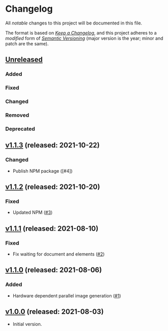 # Changelog

All _notable_ changes to this project will be documented in this file.

The format is based on _[Keep a Changelog][keepachangelog]_,
and this project adheres to a _modified_ form of _[Semantic Versioning][semver]_
(major version is the year; minor and patch are the same).

## [Unreleased]

### Added

### Fixed

### Changed

### Removed

### Deprecated


## [v1.1.3] (released: 2021-10-22)

### Changed
- Publish NPM package ([#4])


[#3]: https://github.com/openlawlibrary/oll-visual-tester/pull/4


## [v1.1.2] (released: 2021-10-20)

### Fixed
- Updated NPM ([#3])


[#3]: https://github.com/openlawlibrary/oll-visual-tester/pull/3


## [v1.1.1] (released: 2021-08-10)

### Fixed
- Fix waiting for document and elements ([#2])


[#2]: https://github.com/openlawlibrary/oll-visual-tester/pull/2



## [v1.1.0] (released: 2021-08-06)

### Added
- Hardware dependent parallel image generation ([#1])


[#1]: https://github.com/openlawlibrary/oll-visual-tester/pull/1


## [v1.0.0] (released: 2021-08-03)

- Initial version.


[Unreleased]: https://github.com/openlawlibrary/platform/compare/v1.1.3...HEAD
[v1.1.3]: https://github.com/openlawlibrary/oll-visual-tester/compare/v1.1.2...v1.1.3
[v1.1.2]: https://github.com/openlawlibrary/oll-visual-tester/compare/v1.1.1...v1.1.2
[v1.1.1]: https://github.com/openlawlibrary/oll-visual-tester/compare/v1.1.0...v1.1.1
[v1.1.0]: https://github.com/openlawlibrary/oll-visual-tester/compare/v1.0.0...v1.1.0
[v1.0.0]: https://github.com/openlawlibrary/oll-visual-tester/compare/dc04238...v1.0.0
[keepachangelog]: https://keepachangelog.com/en/1.0.0/
[semver]: https://semver.org/spec/v2.0.0.html
